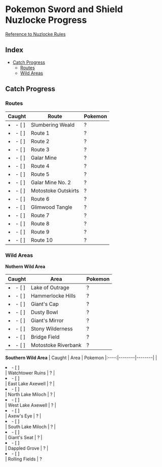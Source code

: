 # Pokemon Sword and Shield Nuzlocke Progress
[Reference to Nuzlocke Rules](https://github.com/Tonylaats/Nuzlocke-Sword-and-Shield/blob/main/Rules.md)

## Index
* [Catch Progress](#catch-progress)
  * [Routes](#routes)
  * [Wild Areas](#wild-areas) 

## Catch Progress
### Routes

| Caught | Route | Pokemon
|:----:|--------|--------|
| <li>- [ ] </li> | Slumbering Weald | ?
| <li>- [ ] </li> | Route 1 | ?
| <li>- [ ] </li> | Route 2 | ?
| <li>- [ ] </li> | Route 3 | ?
| <li>- [ ] </li> | Galar Mine | ?
| <li>- [ ] </li> | Route 4 | ?
| <li>- [ ] </li> | Route 5 | ?
| <li>- [ ] </li> | Galar Mine No. 2 | ?
| <li>- [ ] </li> | Motostoke Outskirts | ?
| <li>- [ ] </li> | Route 6 | ?
| <li>- [ ] </li> | Glimwood Tangle | ?
| <li>- [ ] </li> | Route 7 | ?
| <li>- [ ] </li> | Route 8 | ?
| <li>- [ ] </li> | Route 9 | ?
| <li>- [ ] </li> | Route 10 | ?

### Wild Areas
**Nothern Wild Area** 

| Caught | Area | Pokemon
|:----:|--------|--------|
| <li>- [ ] </li> | Lake of Outrage | ?
| <li>- [ ] </li> | Hammerlocke Hills | ?
| <li>- [ ] </li> | Giant's Cap | ?
| <li>- [ ] </li> | Dusty Bowl | ?
| <li>- [ ] </li> | Giant's Mirror | ?
| <li>- [ ] </li> | Stony Wilderness | ?
| <li>- [ ] </li> | Bridge Field | ?
| <li>- [ ] </li> | Motostoke Riverbank | ?

**Southern Wild Area**
| Caught | Area | Pokemon
|:----:|--------|--------|
| <li>- [ ] </li> | Watchtower Ruins | ?
| <li>- [ ] </li> | East Lake Axewell | ?
| <li>- [ ] </li> | North Lake Miloch | ?
| <li>- [ ] </li> | West Lake Axewell | ?
| <li>- [ ] </li> | Axew's Eye | ?
| <li>- [ ] </li> | South Lake Miloch | ?
| <li>- [ ] </li> | Giant's Seat | ?
| <li>- [ ] </li> | Dappled Grove | ?
| <li>- [ ] </li> | Rolling Fields | ?
